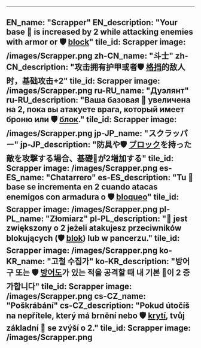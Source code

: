 ---

EN_name: "Scrapper"
EN_description: "Your base 🔸 is increased by 2 while attacking enemies with armor or 🛡️️ <u>block</u>"
tile_id: Scrapper
image: /images/Scrapper.png
zh-CN_name: "斗士"
zh-CN_description: "攻击拥有护甲或者🛡️️ <u>格挡</u>的敌人时，基础攻击+2"
tile_id: Scrapper
image: /images/Scrapper.png
ru-RU_name: "Дуэлянт"
ru-RU_description: "Ваша базовая 🔸 увеличена на 2, пока вы атакуете врага, который имеет броню или 🛡️️ <u>блок</u>."
tile_id: Scrapper
image: /images/Scrapper.png
jp-JP_name: "スクラッパー"
jp-JP_description: "防具や🛡️️ <u>ブロック</u>を持った敵を攻撃する場合、基礎🔸が2増加する"
tile_id: Scrapper
image: /images/Scrapper.png
es-ES_name: "Chatarrero"
es-ES_description: "Tu 🔸 base se incrementa en 2 cuando atacas enemigos con armadura o 🛡️️ <u>bloqueo</u>"
tile_id: Scrapper
image: /images/Scrapper.png
pl-PL_name: "Złomiarz"
pl-PL_description: "🔸 jest zwiększony o 2 jeżeli atakujesz przeciwników blokujących (🛡️️ <u>blok</u>) lub w pancerzu."
tile_id: Scrapper
image: /images/Scrapper.png
ko-KR_name: "고철 수집가"
ko-KR_description: "방어구 또는 🛡️️ <u>방어도</u>가 있는 적을 공격할 때 내 기본 🔸이 2 증가합니다"
tile_id: Scrapper
image: /images/Scrapper.png
cs-CZ_name: "Poškrábání"
cs-CZ_description: "Pokud útočíš na nepřítele, který má brnění nebo 🛡️️ <u>krytí</u>, tvůj základní 🔸 se zvýší o 2."
tile_id: Scrapper
image: /images/Scrapper.png
---